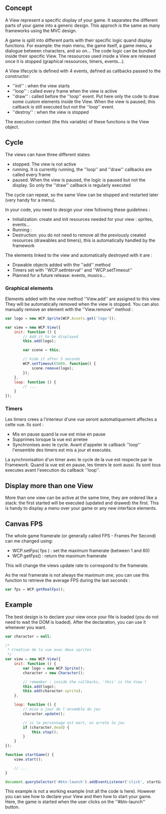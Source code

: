 ## Concept

A View represent a specific display of your game. It separates the different parts of your game into a generic design. This approch is the same as many frameworks using the MVC design.

A game is split into different parts with their specific logic quand display functions. For example: the main menu, the game itself, a game menu, a dialogue between characters, and so on... The code logic can be bundled inside their specific View. The ressources used inside a View are released once it is stopped (graphical ressources, timers, events...).

A View lifecycle is defined with 4 events, defined as callbacks passed to the constructor:
  * ''init'' : when the view starts
  * ''loop'' : called every frame when the view is active
  * ''draw'' : called before the ''loop'' event. Put here only the code to draw some custom elements inside the View. When the view is paused, this callback is still executed but not the ''loop'' event.
  * ''destroy'' : when the view is stopped

The execution context (the this variable) of these functions is the View object.

## Cycle

The views can have three different states:
 * stopped. The view is not active
 * running. It is currently running, the ''loop'' and ''draw'' callbacks are called every frame
 * paused. When the view is paused, the logic is paused but not the display. So only the ''draw'' callback is regularly executed

The cycle can repeat, so the same View can be stopped and restarted later (very handy for a menu).

In your code, you need to design your view following these guidelines :
  * Initialization: create and init resources needed for your view : sprites, events...
  * Running : 
  * Destruction: you do not need to remove all the previously created resources (drawables and timers), this is automatically handled by the framework

The elements linked to the view and automatically destroyed with it are :
  * Drawable objects added with the ''add'' method
  * Timers set with ''WCP.setInterval'' and ''WCP.setTimeout''
  * Planned for a future release: events, musics...

### Graphical elements

Elements added with the view method ''View.add'' are assigned to this view. They will be automatically removed when the view is stopped. You can also manually remove an element with the ''View.remove'' method :

```js
var logo = new WCP.Sprite(WCP.Assets.get('logo'));

var view = new WCP.View({
    init: function () {
        // Add it to be displayed
        this.add(logo);

        var scene = this;

        // hide it after 5 seconds
        WCP.setTimeout(5000, function() {
            scene.remove(logo);
        });
    },
    loop: function () {
        // ...
    }
});
```

### Timers

Les timers crees a l'interieur d'une vue seront automatiquement affectes a cette vue. Ils sont :
  * Mis en pause quand la vue est mise en pause
  * Supprimes lorsque la vue est arretee
  * Synchronises avec le cycle. Avant d'appeler le callback ''loop'' l'ensemble des timers est mis a jour et executés.

La synchronisation d'un timer avec le cycle de la vue est respecte par le Framework. Quand la vue est en pause, les timers le sont aussi. Ils sont tous executes avant l'execution du callback ''loop''.

## Display more than one View

More than one view can be active at the same time, they are ordered like a stack: the first started will be executed (updated and drawed) the first. This is handy to display a menu over your game or any new interface elements.

## Canvas FPS

The whole game framerate (or generally called FPS - Frames Per Second) can me changed using:

  * WCP.setFps( fps ) : set the maximum framerate (between 1 and 60)
  * WCP.getFps() : return the maximum framerate

This will change the views update rate to correspond to the framerate.

As the real framerate is not always the maximum one, you can use this function to retrieve the average FPS during the last seconds :

```JavaScript
var fps = WCP.getRealFps();
```

## Example

The best design is to declare your view once your file is loaded (you do not need to wait the DOM is loaded). After the declaration, you can use it whenever you want.

```JavaScript
var character = null;

/*
 * Creation de la vue avec deux sprites
 */
var view = new WCP.View({
    init: function () {
        var logo = new WCP.Sprite();
        character = new Character();

        // remember : inside the callbacks, 'this' is the View !
        this.add(logo);
        this.add(character.sprite);
    },

    loop: function () {
        // mise a jour de l'ensemble du jeu
        character.update();

        // si le personnage est mort, on arrete le jeu
        if (character.dead) {
            this.stop();
        }
    }
});

function startGame() {
    view.start();

    // ...
}

document.querySelector('#btn-launch').addEventListener('click', startGame);
```

This example is not a working example (not all the code is here). However you can see how to declare your View and then how to start your game. Here, the game is started when the user clicks on the ''#btn-launch'' button.

